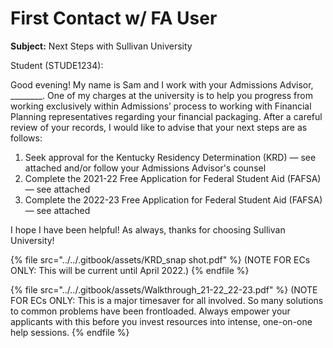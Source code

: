 # First Contact w/ FA User

**Subject:** Next Steps with Sullivan University

Student (STUDE1234):

Good evening!  My name is Sam and I work with your Admissions Advisor, \_\_\_\_\_\_\_\_.  One of my charges at the university is to help you progress from working exclusively within Admissions’ process to working with Financial Planning representatives regarding your financial packaging.  After a careful review of your records, I would like to advise that your next steps are as follows:

1. Seek approval for the Kentucky Residency Determination (KRD) — see attached and/or follow your Admissions Advisor's counsel
2. Complete the 2021-22 Free Application for Federal Student Aid (FAFSA) — see attached
3. Complete the 2022-23 Free Application for Federal Student Aid (FAFSA) — see attached

I hope I have been helpful!  As always, thanks for choosing Sullivan University!

{% file src="../../.gitbook/assets/KRD_snap shot.pdf" %}
(NOTE FOR ECs ONLY: This will be current until April 2022.)
{% endfile %}

{% file src="../../.gitbook/assets/Walkthrough_21-22_22-23.pdf" %}
(NOTE FOR ECs ONLY: This is a major timesaver for all involved. So many solutions to common problems have been frontloaded.  Always empower your applicants with this before you invest resources into intense, one-on-one help sessions.
{% endfile %}

